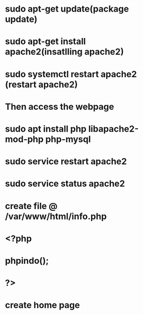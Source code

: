 # sudo apt-get update(package update)
# sudo apt-get install apache2(insatlling apache2)
# sudo systemctl restart apache2 (restart apache2)
# Then access the webpage
# sudo apt install php libapache2-mod-php php-mysql
# sudo service restart apache2
# sudo service status apache2
# create file @ /var/www/html/info.php
# <?php
#  phpindo();
# ?>
# create home page